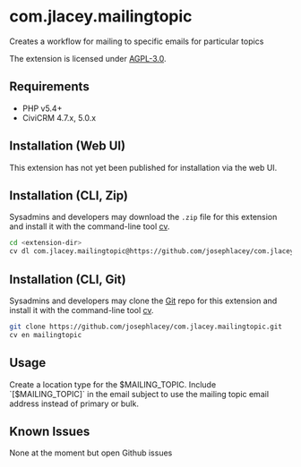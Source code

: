 # com.jlacey.mailingtopic

Creates a workflow for mailing to specific emails for particular topics

The extension is licensed under [AGPL-3.0](LICENSE.txt).

## Requirements

* PHP v5.4+
* CiviCRM 4.7.x, 5.0.x

## Installation (Web UI)

This extension has not yet been published for installation via the web UI.

## Installation (CLI, Zip)

Sysadmins and developers may download the `.zip` file for this extension and
install it with the command-line tool [cv](https://github.com/civicrm/cv).

```bash
cd <extension-dir>
cv dl com.jlacey.mailingtopic@https://github.com/josephlacey/com.jlacey.mailingtopic/archive/master.zip
```

## Installation (CLI, Git)

Sysadmins and developers may clone the [Git](https://en.wikipedia.org/wiki/Git) repo for this extension and
install it with the command-line tool [cv](https://github.com/civicrm/cv).

```bash
git clone https://github.com/josephlacey/com.jlacey.mailingtopic.git
cv en mailingtopic
```

## Usage

Create a location type for the $MAILING_TOPIC.  Include `[$MAILING_TOPIC]` in the email subject to use the mailing topic email address instead of primary or bulk.

## Known Issues

None at the moment but open Github issues
